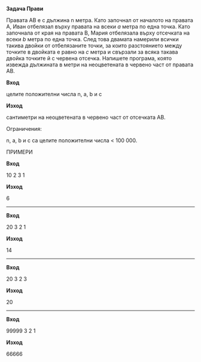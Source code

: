 **Задача Прави**

Правата AB е с дължина n метра. Като започнал от началото на правата A, Иван отбелязал върху правата на всеки _a_ метра по една точка. Като започнала от края на правата B, Мария отбелязала върху отсечката на всеки _b_ метра по една точка. След това двамата намерили всички такива двойки от отбелязаните точки, за които разстоянието между точките в двойката е равно на _c_ метра и свързали за всяка такава двойка точките й с червена отсечка. Напишете програма, която извежда дължината в метри на неоцветената в червено част от правата AB.

**Вход**

целите положителни числа n, a, b и c

**Изход**

сантиметри на неоцветената в червено част от отсечката AB.

Ограничения:

n, a, b и c са целите положителни числа &lt; 100 000.

ПРИМЕРИ

**Вход**

10 2 3 1

**Изход**

6

--------------

**Вход**

20 3 2 1

**Изход**

14

--------------

**Вход**

20 3 2 3

**Изход**

20

--------------

**Вход**

99999 3 2 1

**Изход**

66666

